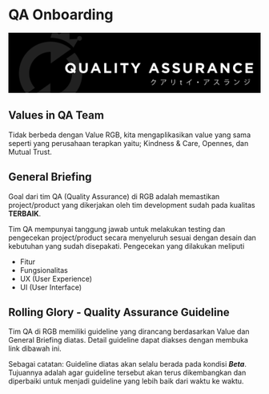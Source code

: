 # QA Onboarding

![](../.gitbook/assets/masterdesign-71.png)

## Values in QA Team

Tidak berbeda dengan Value RGB,  kita mengaplikasikan value yang sama seperti yang perusahaan terapkan yaitu; Kindness & Care, Opennes, dan Mutual Trust.

## General Briefing

Goal dari tim QA \(Quality Assurance\) di RGB adalah memastikan project/product yang dikerjakan oleh tim development sudah pada kualitas **TERBAIK**.

Tim QA mempunyai tanggung jawab untuk melakukan testing dan pengecekan project/product secara menyeluruh sesuai dengan desain dan kebutuhan yang sudah disepakati. Pengecekan yang dilakukan meliputi

* Fitur
* Fungsionalitas
* UX \(User Experience\)
* UI \(User Interface\)

## Rolling Glory - Quality Assurance Guideline

Tim QA di RGB memiliki guideline yang dirancang berdasarkan Value dan General Briefing diatas. Detail guideline dapat diakses dengan membuka link dibawah ini.

Sebagai catatan: Guideline diatas akan selalu berada pada kondisi _**Beta**_. Tujuannya adalah agar guideline tersebut akan terus dikembangkan dan diperbaiki untuk menjadi guideline yang lebih baik dari waktu ke waktu.



